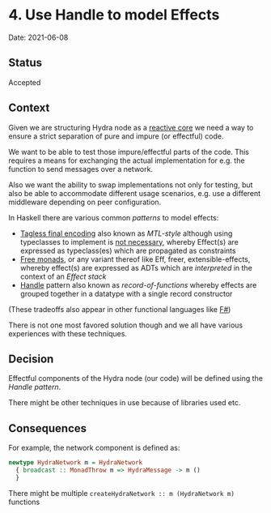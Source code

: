 # 4. Use Handle to model Effects

Date: 2021-06-08

## Status

Accepted

## Context

Given we are structuring Hydra node as a [reactive core](0002-reactive-core) we need a way to ensure a strict separation of pure and impure (or effectful) code.

We want to be able to test those impure/effectful parts of the code. This requires a means for exchanging the actual implementation for e.g. the function to send messages over a network.

Also we want the ability to swap implementations not only for testing, but also be able
to accommodate different usage scenarios, e.g. use a different middleware
depending on peer configuration.

In Haskell there are various common _patterns_ to model effects:
  * [Tagless final encoding](http://okmij.org/ftp/tagless-final/index.html) also known as _MTL-style_ although using typeclasses to implement is [not necessary](https://www.foxhound.systems/blog/final-tagless/), whereby Effect(s) are expressed as typeclass(es) which are propagated as constraints
  * [Free monads](https://reasonablypolymorphic.com/blog/freer-monads/), or any variant thereof like Eff, freer, extensible-effects, whereby effect(s) are expressed as ADTs which are _interpreted_ in the context of an _Effect stack_
  * [Handle](https://jaspervdj.be/posts/2018-03-08-handle-pattern.html) pattern also known as _record-of-functions_ whereby effects are grouped together in a datatype with a single record constructor

(These tradeoffs also appear in other functional languages like
[F#](https://medium.com/@dogwith1eye/prefer-records-of-functions-to-interfaces-d6413af4d2c3))

There is not one most favored solution though and we all have various
experiences with these techniques.

## Decision

Effectful components of the Hydra node (our code) will be defined using the _Handle pattern_.

There might be other techniques in use because of libraries used etc.

## Consequences

For example, the network component is defined as:
  ```hs
  newtype HydraNetwork m = HydraNetwork
    { broadcast :: MonadThrow m => HydraMessage -> m ()
    }
  ```
There might be multiple `createHydraNetwork :: m (HydraNetwork m)` functions
